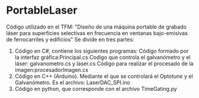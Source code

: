 # PortableLaser
Código utilizado en el TFM: "Diseño de una máquina portable de grabado láser para superficies selectivas en frecuencia en ventanas bajo-emisivas de ferrocarriles y edificios"
Se divide en tres partes:
  1. Código en C#, contiene los siguientes programas:
     Código formado por la interfaz gráfica:Principal.cs
     Codigo que controla el galvanómetro y el láser: galvanometro.cs y laser.cs
     Código para realizar el procesado de la imagen:procesadorImagen.cs
  2. Código en C++ (Arduino). Mediante el que se controlará el Optotune y el Galvanómetro. Es el archivo: LaserDAC_SPI.ino
  3. Código en python, que corresponde con el archivo TimeGating.py
